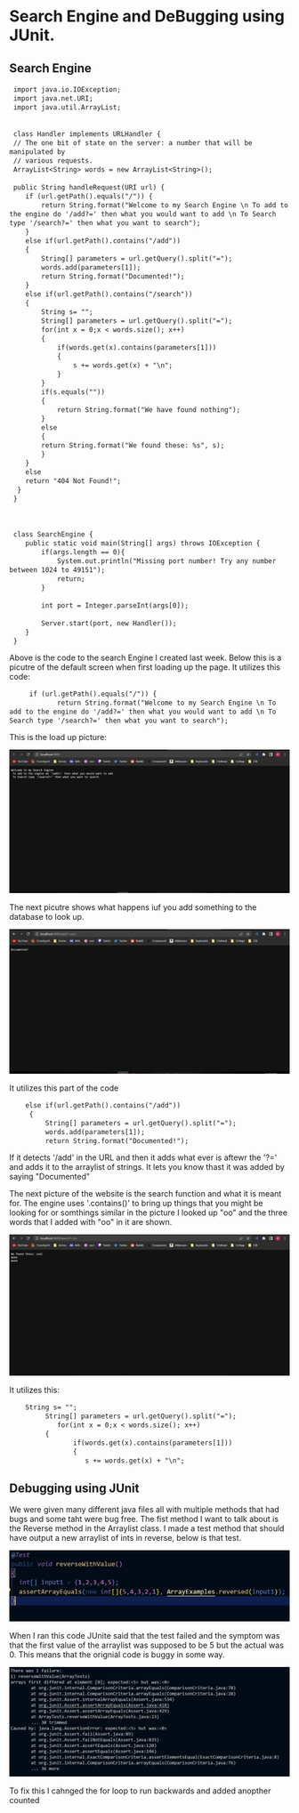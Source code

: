 # Search Engine and DeBugging using JUnit.

## Search Engine
     
     import java.io.IOException;
     import java.net.URI;
     import java.util.ArrayList;


     class Handler implements URLHandler {
     // The one bit of state on the server: a number that will be manipulated by
     // various requests.
     ArrayList<String> words = new ArrayList<String>();
     
     public String handleRequest(URI url) {
        if (url.getPath().equals("/")) {
            return String.format("Welcome to my Search Engine \n To add to the engine do '/add?=' then what you would want to add \n To Search type '/search?=' then what you want to search");
        }
        else if(url.getPath().contains("/add"))
        {
            String[] parameters = url.getQuery().split("=");
            words.add(parameters[1]);
            return String.format("Documented!");
        }
        else if(url.getPath().contains("/search"))
        {
            String s= "";
            String[] parameters = url.getQuery().split("=");
            for(int x = 0;x < words.size(); x++)
            {
                if(words.get(x).contains(parameters[1]))
                {
                    s += words.get(x) + "\n";
                }
            }
            if(s.equals(""))
            {
                return String.format("We have found nothing");
            }
            else
            {
            return String.format("We found these: %s", s);
            }
        } 
        else
        return "404 Not Found!";
      }
     }
    


     class SearchEngine {
        public static void main(String[] args) throws IOException {
            if(args.length == 0){
                System.out.println("Missing port number! Try any number between 1024 to 49151");
                return;
            }
    
            int port = Integer.parseInt(args[0]);
    
            Server.start(port, new Handler());
        }
     }


Above is the code to the search Engine I created last week. Below this is a picutre of the default screen when first loading up the page. It utilizes this code:

         if (url.getPath().equals("/")) {
                return String.format("Welcome to my Search Engine \n To add to the engine do '/add?=' then what you would want to add \n To Search type '/search?=' then what you want to search");

This is the load up picture:

![](Screenshot%202022-10-13%20114240.png)

The next picutre shows what happens iuf you add something to the database to look up. 

![](Adding%20to%20database.png)

It utilizes this part of the code

        else if(url.getPath().contains("/add"))
         {
             String[] parameters = url.getQuery().split("=");
             words.add(parameters[1]);
             return String.format("Documented!");

If it detects '/add' in the URL and then it adds what ever is aftewr the '?=' and adds it to the arraylist of strings. It lets you know thast it was added by saying "Documented"

The next picture of the website is the search function and what it is meant for. The engine uses '.contains()' to bring up things that you might be looking for or somthings similar in the picture I looked up "oo" and the three words that I added with "oo" in it are shown.

![](Searching%20the%20engine.png)

It utilizes this:

        String s= "";
             String[] parameters = url.getQuery().split("=");
                for(int x = 0;x < words.size(); x++)
             {
                    if(words.get(x).contains(parameters[1]))
                    {
                       s += words.get(x) + "\n";

## Debugging using JUnit
We were given many different java files all with multiple methods that had bugs and some taht were bug free. The fist method I want to talk about is the Reverse method in the Arraylist class. I made a test method that should have output a new arraylist of ints in reverse, below is that test.

![](Screenshot%202022-10-13%20103547.png)

When I ran this code JUnite said that the test failed and the symptom was that the first value of the arraylist was supposed to be 5 but the actual was 0. This means that the orignial code is buggy in some way.

![](OutputReverse.png)

To fix this I cahnged the for loop to run backwards and added anopther counted 